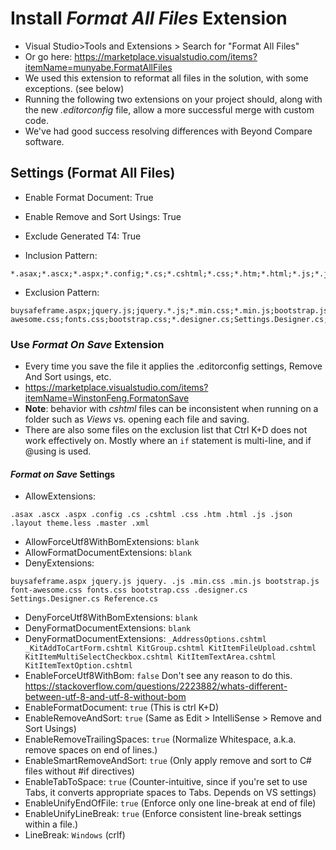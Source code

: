 # Install *Format All Files* Extension

- Visual Studio>Tools and Extensions > Search for "Format All Files"
- Or go here: https://marketplace.visualstudio.com/items?itemName=munyabe.FormatAllFiles
- We used this extension to reformat all files in the solution, with some exceptions. (see below)
- Running the following two extensions on your project should, along with the new *.editorconfig* file, allow a more successful merge with custom code.
- We've had good success resolving differences with Beyond Compare software.

## Settings (Format All Files)

- Enable Format Document: True
- Enable Remove and Sort Usings: True
- Exclude Generated T4: True

- Inclusion Pattern:
```
*.asax;*.ascx;*.aspx;*.config;*.cs;*.cshtml;*.css;*.htm;*.html;*.js;*.json;*.layout;theme.less;*.master;*.xml;
```
- Exclusion Pattern:
```
buysafeframe.aspx;jquery.js;jquery.*.js;*.min.css;*.min.js;bootstrap.js;font-awesome.css;fonts.css;bootstrap.css;*.designer.cs;Settings.Designer.cs;Reference.cs;card.js
```

### Use *Format On Save* Extension

- Every time you save the file it applies the .editorconfig settings, Remove And Sort usings, etc.
- https://marketplace.visualstudio.com/items?itemName=WinstonFeng.FormatonSave
- **Note**: behavior with *cshtml* files can be inconsistent when running on a folder such as *Views* vs. opening each file and saving.
- There are also some files on the exclusion list that Ctrl K+D does not work effectively on. Mostly where an `if` statement is multi-line, and if @using is used.

#### *Format on Save* Settings

- AllowExtensions: 
```
.asax .ascx .aspx .config .cs .cshtml .css .htm .html .js .json .layout theme.less .master .xml
```
- AllowForceUtf8WithBomExtensions: `blank`
- AllowFormatDocumentExtensions: `blank`
- DenyExtensions:
```
buysafeframe.aspx jquery.js jquery. .js .min.css .min.js bootstrap.js font-awesome.css fonts.css bootstrap.css .designer.cs Settings.Designer.cs Reference.cs
```
- DenyForceUtf8WithBomExtensions: `blank`
- DenyFormatDocumentExtensions: `blank`
- DenyFormatDocumentExtensions: `_AddressOptions.cshtml _KitAddToCartForm.cshtml KitGroup.cshtml KitItemFileUpload.cshtml KitItemMultiSelectCheckbox.cshtml KitItemTextArea.cshtml KitItemTextOption.cshtml`
- EnableForceUtf8WithBom: `false` Don't see any reason to do this. https://stackoverflow.com/questions/2223882/whats-different-between-utf-8-and-utf-8-without-bom
- EnableFormatDocument: `true` (This is ctrl K+D)
- EnableRemoveAndSort: `true` (Same as Edit > IntelliSense > Remove and Sort Usings)
- EnableRemoveTrailingSpaces: `true` (Normalize Whitespace, a.k.a. remove spaces on end of lines.)
- EnableSmartRemoveAndSort: `true` (Only apply remove and sort to C# files without #if directives)
- EnableTabToSpace: `true` (Counter-intuitive, since if you're set to use Tabs, it converts appropriate spaces to Tabs. Depends on VS settings)
- EnableUnifyEndOfFile: `true` (Enforce only one line-break at end of file)
- EnableUnifyLineBreak: `true` (Enforce consistent line-break settings within a file.)
- LineBreak: `Windows` (crlf)
